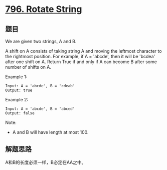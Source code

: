 # [796. Rotate String](https://leetcode.com/problems/rotate-string/)

## 题目
We are given two strings, A and B.

A shift on A consists of taking string A and moving the leftmost character to the rightmost position. For example, if A = 'abcde', then it will be 'bcdea' after one shift on A. Return True if and only if A can become B after some number of shifts on A.

Example 1:
```text
Input: A = 'abcde', B = 'cdeab'
Output: true
```

Example 2:
```text
Input: A = 'abcde', B = 'abced'
Output: false
```

Note:

- A and B will have length at most 100.

## 解题思路
A和B的长度必须一样，B必定在AA之中。